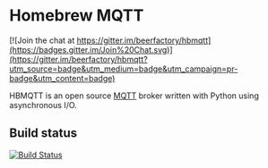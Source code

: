 # Homebrew MQTT

[![Join the chat at https://gitter.im/beerfactory/hbmqtt](https://badges.gitter.im/Join%20Chat.svg)](https://gitter.im/beerfactory/hbmqtt?utm_source=badge&utm_medium=badge&utm_campaign=pr-badge&utm_content=badge)

HBMQTT is an open source [MQTT](http://www.mqtt.org) broker written with Python using asynchronous I/O.

## Build status
[![Build Status](https://travis-ci.org/beerfactory/hbmqtt.svg?branch=master)](https://travis-ci.org/beerfactory/hbmqtt)